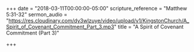 +++
date = "2018-03-11T00:00:00-05:00"
scripture_reference = "Matthew 5:31-32"
sermon_audio = "https://res.cloudinary.com/dy3wlzuye/video/upload/v1/KingstonChurch/A_Spirit_of_Covenant_Commitment_Part_3.mp3"
title = "A Spirit of Covenant Commitment (Part 3)"

+++
